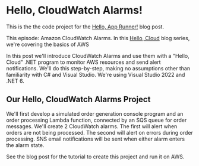 # Hello, CloudWatch Alarms!

This is the the code project for the [Hello, App Runner!](https://davidpallmann.hashnode.dev/hello-cloudwatch-alarms) blog post.

This episode: Amazon CloudWatch Alarms. In this [Hello, Cloud](https://davidpallmann.hashnode.dev/hello-cloud) blog series, we're covering the basics of AWS 

In this post we'll introduce CloudWatch Alarms and use them with a "Hello, Cloud" .NET program to monitor AWS resources and send alert notifications. We'll do this step-by-step, making no assumptions other than familiarity with C# and Visual Studio. We're using Visual Studio 2022 and .NET 6.

## Our Hello, CloudWatch Alarms Project

We'll first develop a simulated order generation console program and an order processing Lambda function, connected by an SQS queue for order messages. We'll create 2 CloudWatch alarms. The first will alert when orders are not being processed. The second will alert on errors during order processing. SNS email notifications will be sent when either alarm enters the alarm state.

See the blog post for the tutorial to create this project and run it on AWS.

